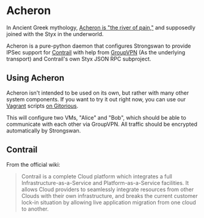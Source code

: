 Acheron
=======

In Ancient Greek mythology, [Acheron is "the river of
pain,"](https://en.wikipedia.org/wiki/Acheron) and supposedly joined with the
Styx in the underworld.

Acheron is a pure-python daemon that configures Strongswan to provide IPSec
support for [Contrail](http://contrail.ow2.org) with help from
[GroupVPN](http://www.grid-appliance.org/wiki/index.php/GroupVPN) (As the
underlying transport) and Contrail's own Styx JSON RPC subproject.

Using Acheron
-------------

Acheron isn't intended to be used on its own, but rather with many other system
components. If you want to try it out right now, you can use our
[Vagrant](http://www.vagrantup.com/) scripts
[on Gitorious](https://gitorious.org/groupvpn-strongswan/vbox-setup-tool).

This will configure two VMs, "Alice" and "Bob", which should be able to
communicate with each other via GroupVPN. All traffic should be encrypted
automatically by Strongswan.

Contrail
--------

From the official wiki:

> Contrail is a complete Cloud platform which integrates a full
> Infrastructure-as-a-Service and Platform-as-a-Service facilities. It allows
> Cloud providers to seamlessly integrate resources from other Clouds with
> their own infrastructure, and breaks the current customer lock-in situation
> by allowing live application migration from one cloud to another.
